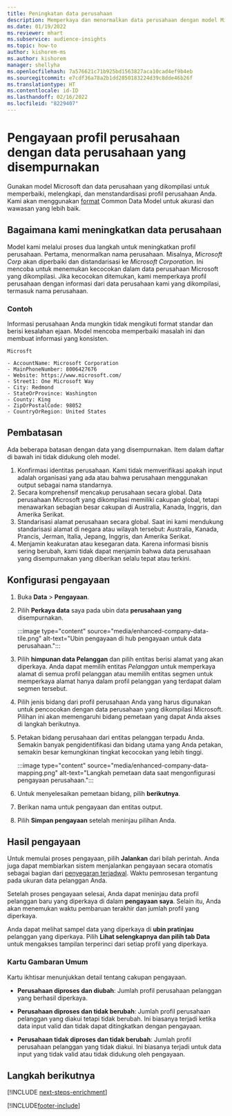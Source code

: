 ```yaml
---
title: Peningkatan data perusahaan
description: Memperkaya dan menormalkan data perusahaan dengan model Microsoft.
ms.date: 01/19/2022
ms.reviewer: mhart
ms.subservice: audience-insights
ms.topic: how-to
author: kishorem-ms
ms.author: kishorem
manager: shellyha
ms.openlocfilehash: 7a576621c71b925bd1563827aca10cad4ef9b4eb
ms.sourcegitcommit: e7cdf36a78a2b1dd2850183224d39c8dde46b26f
ms.translationtype: HT
ms.contentlocale: id-ID
ms.lasthandoff: 02/16/2022
ms.locfileid: "8229407"
---
```

# <a name="enrichment-of-company-profiles-with-enhanced-company-data"></a>Pengayaan profil perusahaan dengan data perusahaan yang disempurnakan

Gunakan model Microsoft dan data perusahaan yang dikompilasi untuk memperbaiki, melengkapi, dan menstandardisasi profil perusahaan Anda. Kami akan menggunakan [format](/common-data-model/schema/core/applicationcommon/account) Common Data Model untuk akurasi dan wawasan yang lebih baik.

## <a name="how-we-enhance-company-data"></a>Bagaimana kami meningkatkan data perusahaan

Model kami melalui proses dua langkah untuk meningkatkan profil perusahaan. Pertama, menormalkan nama perusahaan. Misalnya, *Microsoft Corp* akan diperbaiki dan distandarisasi ke *Microsoft Corporation*. Ini mencoba untuk menemukan kecocokan dalam data perusahaan Microsoft yang dikompilasi. Jika kecocokan ditemukan, kami memperkaya profil perusahaan dengan informasi dari data perusahaan kami yang dikompilasi, termasuk nama perusahaan.


### <a name="example"></a>Contoh

Informasi perusahaan Anda mungkin tidak mengikuti format standar dan berisi kesalahan ejaan. Model mencoba memperbaiki masalah ini dan membuat informasi yang konsisten.

```Input
Microsft
```

```Output
- AccountName: Microsoft Corporation
- MainPhoneNumber: 8006427676
- Website: https://www.microsoft.com/
- Street1: One Microsoft Way
- City: Redmond
- StateOrProvince: Washington
- County: King
- ZipOrPostalCode: 98052
- CountryOrRegion: United States
```

## <a name="limitations"></a>Pembatasan

Ada beberapa batasan dengan data yang disempurnakan. Item dalam daftar di bawah ini tidak didukung oleh model.

1.  Konfirmasi identitas perusahaan. Kami tidak memverifikasi apakah input adalah organisasi yang ada atau bahwa perusahaan menggunakan output sebagai nama standarnya.
2.  Secara komprehensif mencakup perusahaan secara global. Data perusahaan Microsoft yang dikompilasi memiliki cakupan global, tetapi menawarkan sebagian besar cakupan di Australia, Kanada, Inggris, dan Amerika Serikat.
3.  Standarisasi alamat perusahaan secara global. Saat ini kami mendukung standarisasi alamat di negara atau wilayah tersebut: Australia, Kanada, Prancis, Jerman, Italia, Jepang, Inggris, dan Amerika Serikat.
4.  Menjamin keakuratan atau kesegaran data. Karena informasi bisnis sering berubah, kami tidak dapat menjamin bahwa data perusahaan yang disempurnakan yang diberikan selalu tepat atau terkini.

## <a name="configure-the-enrichment"></a>Konfigurasi pengayaan

1. Buka **Data** > **Pengayaan**.

1. Pilih **Perkaya data** saya pada ubin data **perusahaan yang** disempurnakan.

   :::image type="content" source="media/enhanced-company-data-tile.png" alt-text="Ubin pengayaan di hub pengayaan untuk data perusahaan.":::

1. Pilih **himpunan data Pelanggan** dan pilih entitas berisi alamat yang akan diperkaya. Anda dapat memilih entitas *Pelanggan* untuk memperkaya alamat di semua profil pelanggan atau memilih entitas segmen untuk memperkaya alamat hanya dalam profil pelanggan yang terdapat dalam segmen tersebut.

1. Pilih jenis bidang dari profil perusahaan Anda yang harus digunakan untuk pencocokan dengan data perusahaan yang dikompilasi Microsoft. Pilihan ini akan memengaruhi bidang pemetaan yang dapat Anda akses di langkah berikutnya.

1.  Petakan bidang perusahaan dari entitas pelanggan terpadu Anda. Semakin banyak pengidentifikasi dan bidang utama yang Anda petakan, semakin besar kemungkinan tingkat kecocokan yang lebih tinggi.

    :::image type="content" source="media/enhanced-company-data-mapping.png" alt-text="Langkah pemetaan data saat mengonfigurasi pengayaan perusahaan.":::

1. Untuk menyelesaikan pemetaan bidang, pilih **berikutnya**.

1. Berikan nama untuk pengayaan dan entitas output.

1. Pilih **Simpan pengayaan** setelah meninjau pilihan Anda.

## <a name="enrichment-results"></a>Hasil pengayaan

Untuk memulai proses pengayaan, pilih **Jalankan** dari bilah perintah. Anda juga dapat membiarkan sistem menjalankan pengayaan secara otomatis sebagai bagian dari [penyegaran terjadwal](system.md#schedule-tab). Waktu pemrosesan tergantung pada ukuran data pelanggan Anda.

Setelah proses pengayaan selesai, Anda dapat meninjau data profil pelanggan baru yang diperkaya di dalam **pengayaan saya**. Selain itu, Anda akan menemukan waktu pembaruan terakhir dan jumlah profil yang diperkaya.

Anda dapat melihat sampel data yang diperkaya di **ubin pratinjau** pelanggan yang diperkaya. Pilih **Lihat selengkapnya** **dan pilih tab Data** untuk mengakses tampilan terperinci dari setiap profil yang diperkaya.

### <a name="overview-card"></a>Kartu Gambaran Umum

Kartu ikhtisar menunjukkan detail tentang cakupan pengayaan. 

* **Perusahaan diproses dan diubah**: Jumlah profil perusahaan pelanggan yang berhasil diperkaya.

* **Perusahaan diproses dan tidak berubah**: Jumlah profil perusahaan pelanggan yang diakui tetapi tidak berubah. Ini biasanya terjadi ketika data input valid dan tidak dapat ditingkatkan dengan pengayaan.

* **Perusahaan tidak diproses dan tidak berubah**: Jumlah profil perusahaan pelanggan yang tidak diakui. Ini biasanya terjadi untuk data input yang tidak valid atau tidak didukung oleh pengayaan.

## <a name="next-steps"></a>Langkah berikutnya

[!INCLUDE [next-steps-enrichment](../includes/next-steps-enrichment.md)]

[!INCLUDE[footer-include](../includes/footer-banner.md)]
